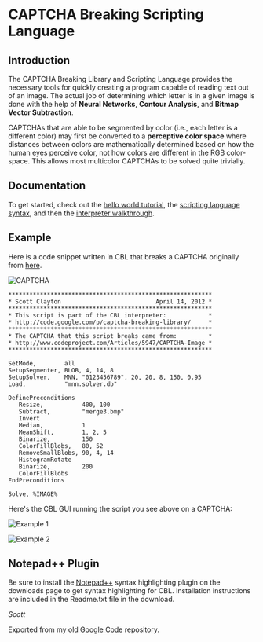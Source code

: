 # CAPTCHA Breaking Scripting Language #

## Introduction ##

The CAPTCHA Breaking Library and Scripting Language provides the necessary tools for quickly creating a program capable of reading text out of an image. 
The actual job of determining which letter is in a given image is done with the help of **Neural Networks**, **Contour Analysis**, and **Bitmap Vector Subtraction**.

CAPTCHAs that are able to be segmented by color (i.e., each letter is a different color) may first be converted to a **perceptive color space** where 
distances between colors are mathematically determined based on how the human eyes perceive color, not how colors are different in the RGB color-space. 
This allows most multicolor CAPTCHAs to be solved quite trivially.

## Documentation ##

To get started, check out the 
[hello world tutorial](https://github.com/skotz/captcha-breaking-library/blob/wiki/HelloWorld.md),
the [scripting language syntax](https://github.com/skotz/captcha-breaking-library/blob/wiki/Syntax.md),
and then the [interpreter walkthrough](https://github.com/skotz/captcha-breaking-library/tree/master/Examples/Color%20CAPTCHA/readme.md).

## Example ##

Here is a code snippet written in CBL that breaks a CAPTCHA originally from [here](http://www.codeproject.com/Articles/5947/CAPTCHA-Imag).

![CAPTCHA](https://github.com/skotz/captcha-breaking-library/blob/master/ART/42028351.png)

```
**********************************************************
* Scott Clayton                           April 14, 2012 *
**********************************************************
* This script is part of the CBL interpreter:            *
* http://code.google.com/p/captcha-breaking-library/     *
**********************************************************
* The CAPTCHA that this script breaks came from:         *
* http://www.codeproject.com/Articles/5947/CAPTCHA-Image *
**********************************************************

SetMode,        all
SetupSegmenter, BLOB, 4, 14, 8
SetupSolver,    MNN, "0123456789", 20, 20, 8, 150, 0.95
Load,           "mnn.solver.db"

DefinePreconditions
   Resize,           400, 100
   Subtract,         "merge3.bmp"
   Invert
   Median,           1
   MeanShift,        1, 2, 5
   Binarize,         150
   ColorFillBlobs,   80, 52
   RemoveSmallBlobs, 90, 4, 14
   HistogramRotate
   Binarize,         200
   ColorFillBlobs
EndPreconditions

Solve, %IMAGE%
```

Here's the CBL GUI running the script you see above on a CAPTCHA:

![Example 1](https://github.com/skotz/captcha-breaking-library/blob/wiki/main-example-01.png)

![Example 2](https://github.com/skotz/captcha-breaking-library/blob/wiki/main-example-02.png)


## Notepad++ Plugin ##

Be sure to install the [Notepad++](http://notepad-plus-plus.org/) syntax highlighting plugin on the downloads page to get syntax highlighting for CBL. 
Installation instructions are included in the Readme.txt file in the download.


_Scott_

Exported from my old [Google Code](https://code.google.com/p/captcha-breaking-library/) repository.
